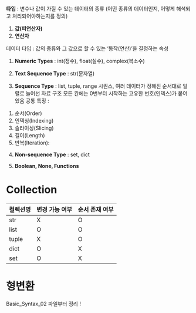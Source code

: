 **타입** : 변수나 값이 가질 수 있는 데이터의 종류 (어떤 종류의 데이터인지, 어떻게 해석되고 처리되어야하는지를 정의) 
1)	**값(피연산자)**
2)	**연산자**

데이터 타입 : 값의 종류와 그 값으로 할 수 있는 ‘동작(연산)’을 결정하는 속성

1. **Numeric Types** : 
int(정수), float(실수), complex(복소수)

2. **Text Sequence Type** : 
str(문자열)

3. **Sequence Type** :
list, tuple, range
시퀀스, 여러 데이터가 정해진 순서대로 일렬로 늘어선 자료 구조
모든 칸에는 0번부터 시작하는 고유한 번호(인덱스)가 붙어 있음
공통 특징 : 
1) 순서(Order) 
2) 인덱싱(Indexing) 
3) 슬라이싱(Slicing) 
4) 길이(Length) 
5) 반복(Iteration): 

4. **Non-sequence Type** : 
set, dict

5. **Boolean, None, Functions**

# Collection 
| 컬렉션명 | 변경 가능 여부 | 순서 존재 여부 |
| --- | --- | --- |
| str | X | O
| list | O | O
| tuple | X | O
| dict | O | X
| set | O | X

# 형변환 
Basic_Syntax_02 파일부터 정리 ! 
